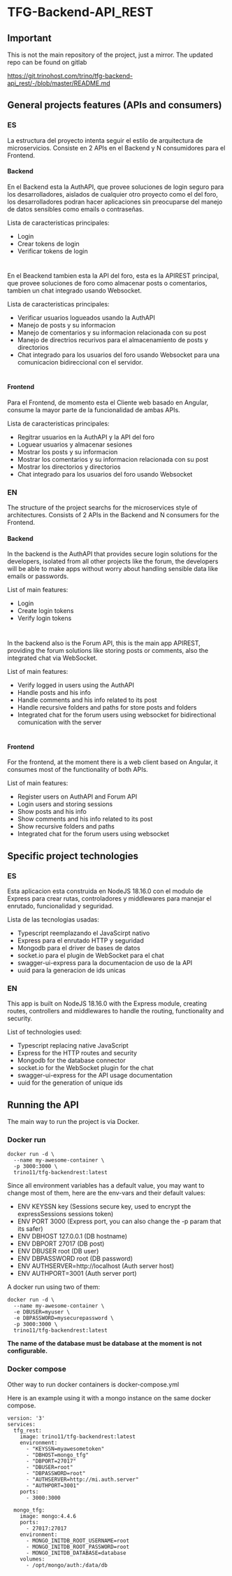 # TFG-Backend-API_REST


## Important

This is not the main repository of the project, just a mirror. The updated repo can be found on gitlab 

https://git.trinohost.com/trino/tfg-backend-api_rest/-/blob/master/README.md

## General projects features (APIs and consumers)

### ES

La estructura del proyecto intenta seguir el estilo de arquitectura de microservicios. Consiste en 2 APIs en el Backend y N consumidores para el Frontend.

#### Backend

En el Backend esta la AuthAPI, que provee soluciones de login seguro para los desarrolladores, aislados de cualquier otro proyecto como el del foro, los desarrolladores podran hacer aplicaciones sin preocuparse del manejo de datos sensibles como emails o contraseñas.

Lista de caracteristicas principales:
- Login
- Crear tokens de login
- Verificar tokens de login

#

En el Beackend tambien esta la API del foro, esta es la APIREST principal, que provee soluciones de foro como almacenar posts o comentarios, tambien un chat integrado usando Websocket.

Lista de caracteristicas principales:
- Verificar usuarios logueados usando la AuthAPI
- Manejo de posts y su informacion
- Manejo de comentarios y su informacion relacionada con su post
- Manejo de directrios recurivos para el almacenamiento de posts y directorios
- Chat integrado para los usuarios del foro usando Websocket para una comunicacion bidireccional con el servidor.

#
#### Frontend

Para el Frontend, de momento esta el Cliente web basado en Angular, consume la mayor parte de la funcionalidad de ambas APIs.

Lista de caracteristicas principales:
 - Regitrar usuarios en la AuthAPI y la API del foro
 - Loguear usuarios y almacenar sesiones
 - Mostrar los posts y su informacion
 - Mostrar los comentarios y su informacion relacionada con su post
 - Mostrar los directorios y directorios
 - Chat integrado para los usuarios del foro usando Websocket


### EN

The structure of the project searchs for the microservices style of architectures. Consists of 2 APIs in the Backend and N consumers for the Frontend.

#### Backend

In the backend is the AuthAPI that provides secure login solutions for the developers, isolated from all other projects like the forum, the developers will be able to make apps without worry about handling sensible data like emails or passwords.

List of main features:
- Login
- Create login tokens
- Verify login tokens

#

In the backend also is the Forum API, this is the main app APIREST, providing the forum solutions like storing posts or comments, also the integrated chat via WebSocket.

List of main features:
- Verify logged in users using the AuthAPI
- Handle posts and his info
- Handle comments and his info related to its post
- Handle recursive folders and paths for store posts and folders
- Integrated chat for the forum users using websocket for bidirectional comunication with the server

#
#### Frontend

For the frontend, at the moment there is a web client based on Angular, it consumes most of the functionality of both APIs.

List of main features:
- Register users on AuthAPI and Forum API
- Login users and storing sessions
- Show posts and his info
- Show comments and his info related to its post
- Show recursive folders and paths
- Integrated chat for the forum users using websocket


## Specific project technologies

### ES

Esta aplicacion esta construida en NodeJS 18.16.0 con el modulo de Express para crear rutas, controladores y middlewares para manejar el enrutado, funcionalidad y seguridad.

Lista de las tecnologias usadas:
 - Typescript reemplazando el JavaScirpt nativo
 - Express para el enrutado HTTP y seguridad
 - Mongodb para el driver de bases de datos
 - socket.io para el plugin de WebSocket para el chat
 - swagger-ui-express para la documentacion de uso de la API
 - uuid para la generacion de ids unicas

### EN

This app is built on NodeJS 18.16.0 with the Express module, creating routes, controllers and middlewares to handle the routing, functionality and security.

List of technologies used:
 - Typescript replacing native JavaScript
 - Express for the HTTP routes and security
 - Mongodb for the database connector
 - socket.io for the WebSocket plugin for the chat
 - swagger-ui-express for the API usage documentation
 - uuid for the generation of unique ids


## Running the API
The main way to run the project is via Docker.

### Docker run

```
docker run -d \
  --name my-awesome-container \
  -p 3000:3000 \
  trino11/tfg-backendrest:latest
```

Since all environment variables has a default value, you may want to change most of them, here are the env-vars and their default values:

- ENV KEYSSN key                  (Sessions secure key, used to encrypt the expressSessions sessions token)
- ENV PORT 3000                   (Express port, you can also change the -p param that its safer)
- ENV DBHOST 127.0.0.1            (DB hostname)
- ENV DBPORT 27017                (DB post)
- ENV DBUSER root                 (DB user)
- ENV DBPASSWORD root             (DB password)
- ENV AUTHSERVER=http://localhost (Auth server host)
- ENV AUTHPORT=3001               (Auth server port)

A docker run using two of them:

```
docker run -d \
  --name my-awesome-container \
  -e DBUSER=myuser \
  -e DBPASSWORD=mysecurepassword \
  -p 3000:3000 \
  trino11/tfg-backendrest:latest
```

**The name of the database must be database at the moment is not configurable.**

### Docker compose

Other way to run docker containers is docker-compose.yml

Here is an example using it with a mongo instance on the same docker compose.

```
version: '3'
services:
  tfg_rest:
    image: trino11/tfg-backendrest:latest
    environment:
      - "KEYSSN=myawesometoken"
      - "DBHOST=mongo_tfg"
      - "DBPORT=27017"
      - "DBUSER=root"
      - "DBPASSWORD=root"
      - "AUTHSERVER=http://mi.auth.server"
      - "AUTHPORT=3001"
    ports:
      - 3000:3000

  mongo_tfg:
    image: mongo:4.4.6
    ports:
      - 27017:27017
    environment:
      - MONGO_INITDB_ROOT_USERNAME=root
      - MONGO_INITDB_ROOT_PASSWORD=root
      - MONGO_INITDB_DATABASE=database
    volumes:
      - /opt/mongo/auth:/data/db
```

